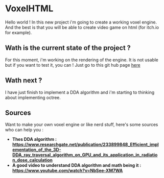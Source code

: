 # VoxelHTML
  Hello world ! In this new project i'm going to create a working voxel engine. And the best is that you will be able to create video game on html (for itch.io for example).

## Wath is the current state of the project ?

  For this moment, i'm working on the rendering of the engine. It is not usable but if you want to test it, you can ! Just go to this git hub page [here](https://modandthink.github.io/VoxelHTML/)

## Wath next ?

  I have just finish to implement a DDA algorithm and i'm starting to thinking about implementing octree.

## Sources

  Want to make your own voxel engine or like nerd stuff, here's some sources who can help you :

* **Thes DDA algorithm : https://www.researchgate.net/publication/233899848_Efficient_implementation_of_the_3D-DDA_ray_traversal_algorithm_on_GPU_and_its_application_in_radiation_dose_calculation**
* **A good video to understand DDA algorithm and math being it : https://www.youtube.com/watch?v=NbSee-XM7WA**
